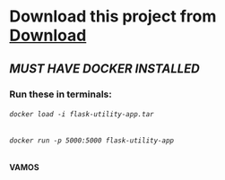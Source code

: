 # Download this project from [Download](https://drive.google.com/file/d/1Q5yiCUq1WmIkMheF5y11GYmK-RIJbrIL/view?usp=drive_link)
## *MUST HAVE DOCKER INSTALLED*
### Run these in terminals:
###### ```docker load -i flask-utility-app.tar```
###### ```docker run -p 5000:5000 flask-utility-app```
#### VAMOS
